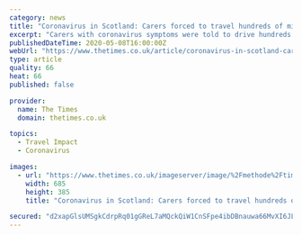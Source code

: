 ```yaml
---
category: news
title: "Coronavirus in Scotland: Carers forced to travel hundreds of miles to be tested"
excerpt: "Carers with coronavirus symptoms were told to drive hundreds of miles to get tested, prompting an immediate Scottish government investigation.John Swinney, the deputy first minister, pledged to"
publishedDateTime: 2020-05-08T16:00:00Z
webUrl: "https://www.thetimes.co.uk/article/coronavirus-in-scotland-carers-forced-to-travel-hundreds-of-miles-to-be-tested-jxpdlnxr3"
type: article
quality: 66
heat: 66
published: false

provider:
  name: The Times
  domain: thetimes.co.uk

topics:
  - Travel Impact
  - Coronavirus

images:
  - url: "https://www.thetimes.co.uk/imageserver/image/%2Fmethode%2Ftimes%2Fprod%2Fweb%2Fbin%2F5c57ea14-9148-11ea-866d-11e3826964c3.jpg?crop=7379%2C4151%2C78%2C724&resize=685"
    width: 685
    height: 385
    title: "Coronavirus in Scotland: Carers forced to travel hundreds of miles to be tested"

secured: "d2xapGlsUMSgkCdrpRq01gGReL7aMQckQiW1CnSFpe4ibDBnauwa66MvXI6JLuDftrhyk+AimfFiVPEauPmwMqKP7UiQLbJ6MMFopfQjNUgFhVUf9zyd9jjVBvaY26is4D+16DDOPHeGqJlP5XU2rloQBGpQjlpWRAYySR6X11IdIIzgmEy051qZzhjMTVSD1Y7stGyhATIa3Q+N6Zzdq8AQ96mjM/ofaYUu30v1MYwi1AOwmQp/6yt5+n0U3b+KKq8mPAXgt0NLaSjmYmqaersMmtnL+MQHX8chtYGiPXtFENv9HMTHEGjqBvQRgv6J;pU/NifxO+5GCngqfoBoe0w=="
---
```


